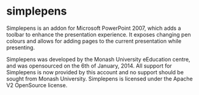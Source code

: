 simplepens
==========

Simplepens is an addon for Microsoft PowerPoint 2007, which adds a toolbar to enhance the presentation experience.  It exposes changing pen colours and allows for adding pages to the current presentation while presenting.

Simplepens was developed by the Monash University eEducation centre, and was opensourced on the 6th of January, 2014.  All support for Simplepens is now provided by this account and no support should be sought from Monash University.  Simplepens is licensed under the Apache V2 OpenSource license.
